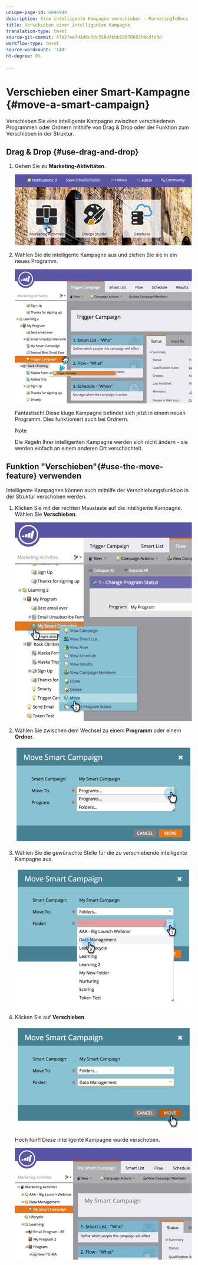 ```yaml
---
unique-page-id: 6094949
description: Eine intelligente Kampagne verschieben - MarketingToDocs - Produktdokumentation
title: Verschieben einer intelligenten Kampagne
translation-type: tm+mt
source-git-commit: 47b2fee7d146c3dc558d4bbb10070683f4cdfd3d
workflow-type: tm+mt
source-wordcount: '140'
ht-degree: 0%

---
```



# Verschieben einer Smart-Kampagne {#move-a-smart-campaign}

Verschieben Sie eine intelligente Kampagne zwischen verschiedenen Programmen oder Ordnern mithilfe von Drag &amp; Drop oder der Funktion zum Verschieben in der Struktur.

## Drag &amp; Drop {#use-drag-and-drop}

1. Gehen Sie zu **Marketing-Aktivitäten**.

   ![](assets/login-marketing-activities-2.png)

1. Wählen Sie die intelligente Kampagne aus und ziehen Sie sie in ein neues Programm.

   ![](assets/rockclimbing-tabfix.jpg)

   Fantastisch! Diese kluge Kampagne befindet sich jetzt in einem neuen Programm. Dies funktioniert auch bei Ordnern.

   >[!NOTE]
   >
   >Die Regeln Ihrer intelligenten Kampagne werden sich nicht ändern - sie werden einfach an einem anderen Ort verschachtelt.

## Funktion &quot;Verschieben&quot;{#use-the-move-feature} verwenden

Intelligente Kampagnen können auch mithilfe der Verschiebungsfunktion in der Struktur verschoben werden.

1. Klicken Sie mit der rechten Maustaste auf die intelligente Kampagne. Wählen Sie **Verschieben**.

   ![](assets/rockclimbing2.jpg)

1. Wählen Sie zwischen dem Wechsel zu einem **Programm** oder einem **Ordner**.

   ![](assets/image2015-2-25-13-3a34-3a20.png)

1. Wählen Sie die gewünschte Stelle für die zu verschiebende intelligente Kampagne aus.

   ![](assets/image2015-2-25-13-3a36-3a4.png)

1. Klicken Sie auf **Verschieben**.

   ![](assets/image2015-2-25-13-3a37-3a44.png)

   Hoch fünf! Diese intelligente Kampagne wurde verschoben.

   ![](assets/image2015-2-25-13-39-51-copy-281-29.png)

